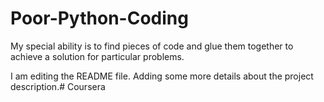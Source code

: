 # Poor-Python-Coding

My special ability is to find pieces of code and glue them together to achieve a solution for particular problems.

I am editing the README file. Adding some more details about the project description.# Coursera
